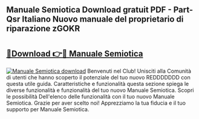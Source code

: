 ## Manuale Semiotica Download gratuit PDF - Part-Qsr Italiano Nuovo manuale del proprietario di riparazione zGOKR

# <h2><a href="http://dfgn1b.blite.top/?on=Manuale+Semiotica">🔗Download 👉🔴 Manuale Semiotica</a></h2>

[![Manuale Semiotica download](https://i.imgur.com/lujVjoI.png)](http://dfgn1b.blite.top/?on=Manuale+Semiotica)
Benvenuti nel Club! Unisciti alla Comunità di utenti che hanno scoperto il potenziale del tuo nuovo REDDDDDDD con questa utile guida. Caratteristiche e funzionalità questa sezione spiega le diverse funzionalità e funzionalità del tuo nuovo Manuale Semiotica. Scopri le possibilità Dell'elenco delle funzionalità con il tuo nuovo Manuale Semiotica. Grazie per aver scelto noi! Apprezziamo la tua fiducia e il tuo supporto per Manuale Semiotica.
